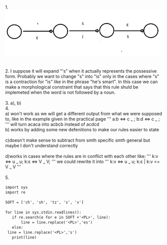 <html>
<body>
<br>
1.<br> <img src="./is.png" width="500" height="150"><br>
<br>
<br>2.
 I suppose it will expand "'s" when it actually represents the possessive form. 
Probably we want to change "s" into "is" only in the cases where "s" is a contraction for "is" like in the phrase
"he's smart". In this case we can make a morphological constraint that says that this rule shuld be implemeted when
the word is not followed by a noun. 
<br>
<br>
3. a), b)
<br>
4.
<br>
a) won't work as we will get a different output from what we were supposed to, like in the example given in the 
practical page 
'''
a:b <=> c _ ;
b:d <=> c _ ;
'''
will turn acaca into acbcb instead of acdcd
<br>
b) works by adding some new defenitions to make our rules easier to state
<br>
<br>
c)doesn't make sense to subtract from smth specific smth general but maybe I don't understand correctly
<br>
<br>
d)works in cases where the rules are in conflict with each other like:
'''
k:v <=> u _ u;
k:ε <=> V _ V;
'''
we could rewrite it into 
'''
k:v <=> u _ u;
k:ε | k:v <= V _ V	
'''
<br>
<br>
 5. 
 
 ```
import sys
import re

SOFT = ['ch', 'sh', 'tz', 's', 'x']

for line in sys.stdin.readlines():
	if re.search(e for e in SOFT +'<PL>', line):
		line = line.replace('<PL>','es')
	else:
  line = line.replace('<PL>','s')
	print(line)
 ```
<br>
<br>
</body>
<html>

